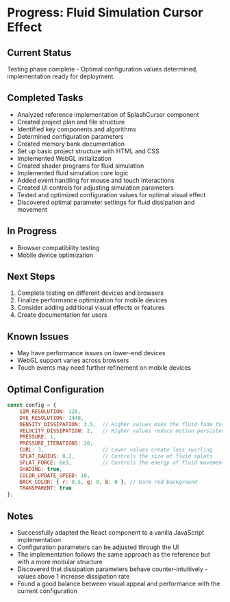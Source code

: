 # Progress: Fluid Simulation Cursor Effect

## Current Status
Testing phase complete - Optimal configuration values determined, implementation ready for deployment.

## Completed Tasks
- Analyzed reference implementation of SplashCursor component
- Created project plan and file structure
- Identified key components and algorithms
- Determined configuration parameters
- Created memory bank documentation
- Set up basic project structure with HTML and CSS
- Implemented WebGL initialization
- Created shader programs for fluid simulation
- Implemented fluid simulation core logic
- Added event handling for mouse and touch interactions
- Created UI controls for adjusting simulation parameters
- Tested and optimized configuration values for optimal visual effect
- Discovered optimal parameter settings for fluid dissipation and movement

## In Progress
- Browser compatibility testing
- Mobile device optimization

## Next Steps
1. Complete testing on different devices and browsers
2. Finalize performance optimization for mobile devices
3. Consider adding additional visual effects or features
4. Create documentation for users

## Known Issues
- May have performance issues on lower-end devices
- WebGL support varies across browsers
- Touch events may need further refinement on mobile devices

## Optimal Configuration
```javascript
const config = {
    SIM_RESOLUTION: 128,
    DYE_RESOLUTION: 1440,
    DENSITY_DISSIPATION: 3.5,  // Higher values make the fluid fade faster
    VELOCITY_DISSIPATION: 2,   // Higher values reduce motion persistence
    PRESSURE: 1,
    PRESSURE_ITERATIONS: 20,
    CURL: 3,                   // Lower values create less swirling
    SPLAT_RADIUS: 0.2,         // Controls the size of fluid splats
    SPLAT_FORCE: 6e3,          // Controls the energy of fluid movement
    SHADING: true,
    COLOR_UPDATE_SPEED: 10,
    BACK_COLOR: { r: 0.5, g: 0, b: 0 }, // Dark red background
    TRANSPARENT: true
};
```

## Notes
- Successfully adapted the React component to a vanilla JavaScript implementation
- Configuration parameters can be adjusted through the UI
- The implementation follows the same approach as the reference but with a more modular structure
- Discovered that dissipation parameters behave counter-intuitively - values above 1 increase dissipation rate
- Found a good balance between visual appeal and performance with the current configuration
